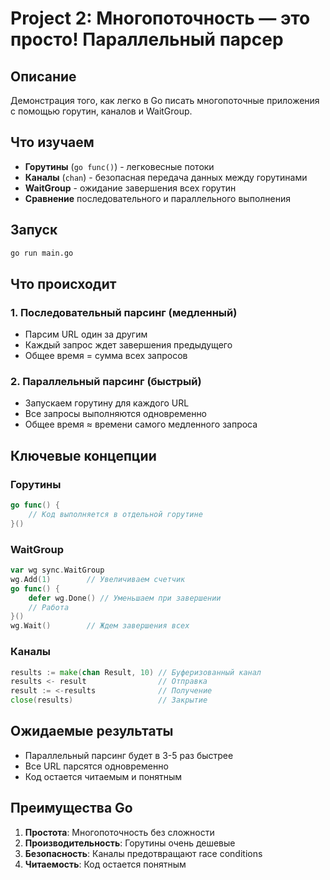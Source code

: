 # Project 2: Многопоточность — это просто! Параллельный парсер

## Описание
Демонстрация того, как легко в Go писать многопоточные приложения с помощью горутин, каналов и WaitGroup.

## Что изучаем
- **Горутины** (`go func()`) - легковесные потоки
- **Каналы** (`chan`) - безопасная передача данных между горутинами
- **WaitGroup** - ожидание завершения всех горутин
- **Сравнение** последовательного и параллельного выполнения

## Запуск
```bash
go run main.go
```

## Что происходит

### 1. Последовательный парсинг (медленный)
- Парсим URL один за другим
- Каждый запрос ждет завершения предыдущего
- Общее время = сумма всех запросов

### 2. Параллельный парсинг (быстрый)
- Запускаем горутину для каждого URL
- Все запросы выполняются одновременно
- Общее время ≈ времени самого медленного запроса

## Ключевые концепции

### Горутины
```go
go func() {
    // Код выполняется в отдельной горутине
}()
```

### WaitGroup
```go
var wg sync.WaitGroup
wg.Add(1)        // Увеличиваем счетчик
go func() {
    defer wg.Done() // Уменьшаем при завершении
    // Работа
}()
wg.Wait()        // Ждем завершения всех
```

### Каналы
```go
results := make(chan Result, 10) // Буферизованный канал
results <- result                // Отправка
result := <-results              // Получение
close(results)                   // Закрытие
```

## Ожидаемые результаты
- Параллельный парсинг будет в 3-5 раз быстрее
- Все URL парсятся одновременно
- Код остается читаемым и понятным

## Преимущества Go
1. **Простота**: Многопоточность без сложности
2. **Производительность**: Горутины очень дешевые
3. **Безопасность**: Каналы предотвращают race conditions
4. **Читаемость**: Код остается понятным
